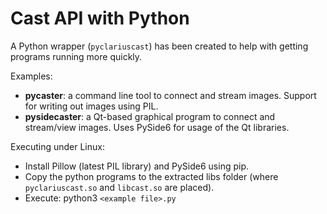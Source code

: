 # Cast API with Python

A Python wrapper (`pyclariuscast`) has been created to help with getting programs running more quickly.

Examples:
- **pycaster**: a command line tool to connect and stream images. Support for writing out images using PIL.
- **pysidecaster**: a Qt-based graphical program to connect and stream/view images. Uses PySide6 for usage of the Qt libraries.

Executing under Linux:
- Install Pillow (latest PIL library) and PySide6 using pip.
- Copy the python programs to the extracted libs folder (where `pyclariuscast.so` and `libcast.so` are placed).
- Execute: python3 `<example file>.py`
